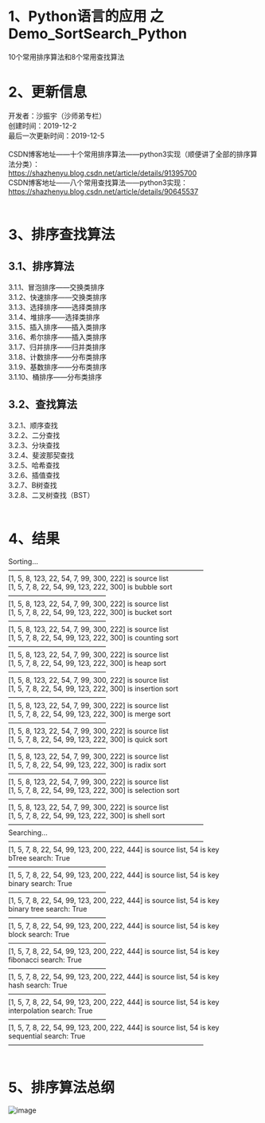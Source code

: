 # 1、Python语言的应用 之 Demo_SortSearch_Python
10个常用排序算法和8个常用查找算法
<BR/>  
# 2、更新信息
开发者：沙振宇（沙师弟专栏） <BR/>
创建时间：2019-12-2<BR/>
最后一次更新时间：2019-12-5<BR/> 
<BR/> 
CSDN博客地址——十个常用排序算法——python3实现（顺便讲了全部的排序算法分类）：<BR/> 
https://shazhenyu.blog.csdn.net/article/details/91395700 <BR/> 
CSDN博客地址——八个常用查找算法——python3实现：<BR/> 
https://shazhenyu.blog.csdn.net/article/details/90645537 <BR/> 
<BR/> 
# 3、排序查找算法
## 3.1、排序算法
 3.1.1、冒泡排序——交换类排序   <BR/>
 3.1.2、快速排序——交换类排序   <BR/>
 3.1.3、选择排序——选择类排序   <BR/>
 3.1.4、堆排序——选择类排序     <BR/>
 3.1.5、插入排序——插入类排序   <BR/>
 3.1.6、希尔排序——插入类排序   <BR/>
 3.1.7、归并排序——归并类排序   <BR/>
 3.1.8、计数排序——分布类排序   <BR/>
 3.1.9、基数排序——分布类排序   <BR/>
 3.1.10、桶排序——分布类排序    <BR/>
## 3.2、查找算法
 3.2.1、顺序查找 <BR/>
 3.2.2、二分查找 <BR/>
 3.2.3、分块查找 <BR/>
 3.2.4、斐波那契查找 <BR/>
 3.2.5、哈希查找 <BR/>
 3.2.6、插值查找 <BR/>
 3.2.7、B树查找 <BR/>
 3.2.8、二叉树查找（BST） <BR/>
<BR/>
# 4、结果
Sorting... <BR/>
———————————————————————————— <BR/>
[1, 5, 8, 123, 22, 54, 7, 99, 300, 222] is source list <BR/>
[1, 5, 7, 8, 22, 54, 99, 123, 222, 300] is bubble sort <BR/>
—————————————— <BR/>
[1, 5, 8, 123, 22, 54, 7, 99, 300, 222] is source list <BR/>
[1, 5, 7, 8, 22, 54, 99, 123, 222, 300] is bucket sort <BR/>
—————————————— <BR/>
[1, 5, 8, 123, 22, 54, 7, 99, 300, 222] is source list <BR/>
[1, 5, 7, 8, 22, 54, 99, 123, 222, 300] is counting sort <BR/>
—————————————— <BR/>
[1, 5, 8, 123, 22, 54, 7, 99, 300, 222] is source list <BR/>
[1, 5, 7, 8, 22, 54, 99, 123, 222, 300] is heap sort <BR/>
—————————————— <BR/>
[1, 5, 8, 123, 22, 54, 7, 99, 300, 222] is source list <BR/>
[1, 5, 7, 8, 22, 54, 99, 123, 222, 300] is insertion sort <BR/>
—————————————— <BR/>
[1, 5, 8, 123, 22, 54, 7, 99, 300, 222] is source list <BR/>
[1, 5, 7, 8, 22, 54, 99, 123, 222, 300] is merge sort <BR/>
—————————————— <BR/>
[1, 5, 8, 123, 22, 54, 7, 99, 300, 222] is source list <BR/>
[1, 5, 7, 8, 22, 54, 99, 123, 222, 300] is quick sort <BR/>
—————————————— <BR/>
[1, 5, 8, 123, 22, 54, 7, 99, 300, 222] is source list <BR/>
[1, 5, 7, 8, 22, 54, 99, 123, 222, 300] is radix sort <BR/>
—————————————— <BR/>
[1, 5, 8, 123, 22, 54, 7, 99, 300, 222] is source list <BR/>
[1, 5, 7, 8, 22, 54, 99, 123, 222, 300] is selection sort <BR/>
—————————————— <BR/>
[1, 5, 8, 123, 22, 54, 7, 99, 300, 222] is source list <BR/>
[1, 5, 7, 8, 22, 54, 99, 123, 222, 300] is shell sort <BR/>
———————————————————————————— <BR/>
Searching... <BR/>
———————————————————————————— <BR/>
[1, 5, 7, 8, 22, 54, 99, 123, 200, 222, 444] is source list, 54 is key <BR/>
bTree search:  True <BR/>
—————————————— <BR/>
[1, 5, 7, 8, 22, 54, 99, 123, 200, 222, 444] is source list, 54 is key <BR/>
binary search:  True <BR/>
—————————————— <BR/>
[1, 5, 7, 8, 22, 54, 99, 123, 200, 222, 444] is source list, 54 is key <BR/>
binary tree search:  True <BR/>
—————————————— <BR/>
[1, 5, 7, 8, 22, 54, 99, 123, 200, 222, 444] is source list, 54 is key <BR/>
block search:  True <BR/>
—————————————— <BR/>
[1, 5, 7, 8, 22, 54, 99, 123, 200, 222, 444] is source list, 54 is key <BR/>
fibonacci search:  True <BR/>
—————————————— <BR/>
[1, 5, 7, 8, 22, 54, 99, 123, 200, 222, 444] is source list, 54 is key <BR/>
hash search:  True <BR/>
—————————————— <BR/>
[1, 5, 7, 8, 22, 54, 99, 123, 200, 222, 444] is source list, 54 is key <BR/>
interpolation search:  True <BR/>
—————————————— <BR/>
[1, 5, 7, 8, 22, 54, 99, 123, 200, 222, 444] is source list, 54 is key <BR/>
sequential search:  True <BR/>
———————————————————————————— <BR/>
 <BR/>
# 5、排序算法总纲
![image](https://github.com/ShaShiDiZhuanLan/Demo_SortSearch_Python/blob/master/%E6%8E%92%E5%BA%8F%E7%AE%97%E6%B3%95.png)
